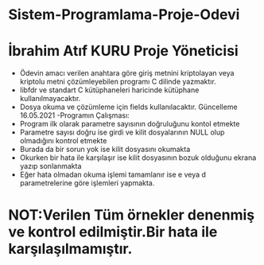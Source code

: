 # Sistem-Programlama-Proje-Odevi
# İbrahim Atıf KURU Proje Yöneticisi
* Ödevin amacı verilen anahtara göre giriş metnini kriptolayan veya kriptolu metni çözümleyebilen programı C dilinde yazmaktır.
* libfdr ve standart C kütüphaneleri haricinde kütüphane kullanılmayacaktır.
* Dosya okuma ve çözümleme için fields kullanılacaktır.
Güncelleme 16.05.2021
-Programın Çalışması:
* Program ilk olarak parametre sayısının doğruluğunu kontol etmekte
* Parametre sayısı doğru ise girdi ve kilit dosyalarının NULL olup olmadığını kontrol etmekte
* Burada da bir sorun yok ise kilit dosyasını okumakta
* Okurken bir hata ile karşılaşır ise kilit dosyasının bozuk olduğunu ekrana yazıp sonlanmakta
* Eğer hata olmadan okuma işlemi tamamlanır ise e veya d parametrelerine göre işlemleri yapmakta.
# NOT:Verilen Tüm örnekler denenmiş ve kontrol edilmiştir.Bir hata ile karşılaşılmamıştır.
